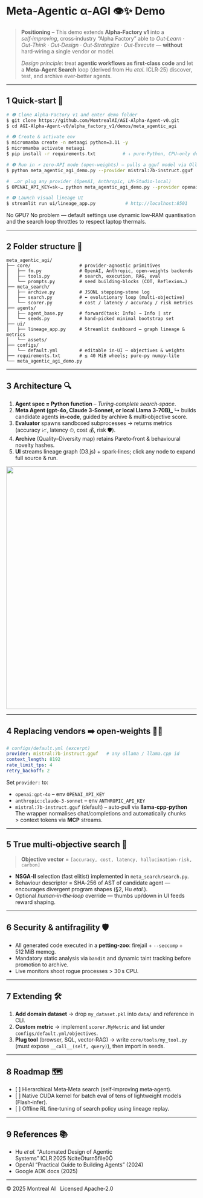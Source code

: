 # Meta‑Agentic α‑AGI 👁️✨ Demo

> **Positioning** – This demo extends **Alpha‑Factory v1** into a *self‑improving*, cross‑industry “Alpha Factory” able to *Out‑Learn · Out‑Think · Out‑Design · Out‑Strategize · Out‑Execute* — **without** hard‑wiring a single vendor or model.
>
> *Design principle*: treat **agentic workflows as first‑class code** and let a **Meta‑Agent Search** loop (derived from Hu *etal.* ICLR‑25) discover, test, and archive ever‑better agents.

---

## 1 Quick‑start 🏁

```bash
# ❶ Clone Alpha‑Factory v1 and enter demo folder
$ git clone https://github.com/MontrealAI/AGI-Alpha-Agent-v0.git
$ cd AGI-Alpha-Agent-v0/alpha_factory_v1/demos/meta_agentic_agi

# ❷ Create & activate env
$ micromamba create -n metaagi python=3.11 -y
$ micromamba activate metaagi
$ pip install -r requirements.txt          # ↓ pure‑Python, CPU‑only default

# ❸ Run in 🗲 zero‑API mode (open‑weights) – pulls a gguf model via Ollama
$ python meta_agentic_agi_demo.py --provider mistral:7b-instruct.gguf

#  …or plug any provider (OpenAI, Anthropic, LM‑Studio‑local)
$ OPENAI_API_KEY=sk‑… python meta_agentic_agi_demo.py --provider openai:gpt-4o

# ❹ Launch visual lineage UI
$ streamlit run ui/lineage_app.py           # http://localhost:8501
```

No GPU? No problem — default settings use dynamic low‑RAM quantisation and the search loop throttles to respect laptop thermals.

---

## 2 Folder structure 📁

```
meta_agentic_agi/
├── core/                  # provider‑agnostic primitives
│   ├── fm.py              # OpenAI, Anthropic, open‑weights backends
│   ├── tools.py           # search, execution, RAG, eval
│   └── prompts.py         # seed building‑blocks (COT, Reflexion…)
├── meta_search/
│   ├── archive.py         # JSONL stepping‑stone log
│   ├── search.py          # ⬅ evolutionary loop (multi‑objective)
│   └── scorer.py          # cost / latency / accuracy / risk metrics
├── agents/
│   ├── agent_base.py      # forward(task: Info) → Info | str
│   └── seeds.py           # hand‑picked minimal bootstrap set
├── ui/
│   ├── lineage_app.py     # Streamlit dashboard – graph lineage & metrics
│   └── assets/
├── configs/
│   └── default.yml        # editable in‑UI – objectives & weights
├── requirements.txt       # ≤ 40 MiB wheels; pure‑py numpy‑lite
└── meta_agentic_agi_demo.py
```

---

## 3 Architecture 🔍

1. **Agent spec = Python function** – *Turing‑complete search‑space*.
2. **Meta Agent (gpt‑4o, Claude 3‑Sonnet, or local Llama 3‑70B)\_**
   ↳ builds candidate agents **in‑code**, guided by archive & multi‑objective score.
3. **Evaluator** spawns sandboxed subprocesses → returns metrics (accuracy 📈, latency ⏱, cost 💰, risk 🛡).
4. **Archive** (Quality–Diversity map) retains Pareto‑front & behavioural novelty hashes.
5. **UI** streams lineage graph (D3.js) + spark‑lines; click any node to expand full source & run.

<p align="center"><img src="https://raw.githubusercontent.com/MontrealAI/AGI-Alpha-Agent-v0/main/docs/img/meta_search_flow.svg" width="640"></p>

---

## 4 Replacing vendors ➡️ open‑weights 🏋️‍♀️

```yaml
# configs/default.yml (excerpt)
provider: mistral:7b-instruct.gguf   # any ollama / llama.cpp id
context_length: 8192
rate_limit_tps: 4
retry_backoff: 2
```

Set `provider:` to:

* `openai:gpt-4o`  – env `OPENAI_API_KEY`
* `anthropic:claude-3-sonnet` – env `ANTHROPIC_API_KEY`
* `mistral:7b-instruct.gguf` (default) – auto‑pull via **llama‑cpp‑python**
  The wrapper normalises chat/completions and automatically chunks > context tokens via **MCP** streams.

---

## 5 True multi‑objective search 🎯

> **Objective vector** = `[accuracy, cost, latency, hallucination‑risk, carbon]`

* **NSGA‑II** selection (fast elitist) implemented in `meta_search/search.py`.
* Behaviour descriptor = SHA‑256 of AST of candidate agent — encourages divergent program shapes (§2, Hu *etal.*).
* Optional *human‑in‑the‑loop* override — thumbs up/down in UI feeds reward shaping.

---

## 6 Security & antifragility 🛡

* All generated code executed in a **petting‑zoo**: firejail + `--seccomp` + 512 MiB memcg.
* Mandatory static analysis via `bandit` and dynamic taint tracking before promotion to archive.
* Live monitors shoot rogue processes > 30 s CPU.

---

## 7 Extending 🛠

1. **Add domain dataset** → drop `my_dataset.pkl` into `data/` and reference in CLI.
2. **Custom metric** → implement `scorer.MyMetric` and list under `configs/default.yml/objectives`.
3. **Plug tool** (browser, SQL, vector‑RAG) → write `core/tools/my_tool.py` (must expose `__call__(self, query)`), then import in seeds.

---

## 8 Roadmap 🗺

* \[ ] Hierarchical Meta‑Meta search (self‑improving meta‑agent).
* \[ ] Native CUDA kernel for batch eval of tens of lightweight models (Flash‑infer).
* \[ ] Offline RL fine‑tuning of search policy using lineage replay.

---

## 9 References 📚

* Hu *et al.* “Automated Design of Agentic Systems” ICLR 2025 citeturn5file0
* OpenAI “Practical Guide to Building Agents” (2024)
* Google ADK docs (2025)

---

© 2025 Montreal AI   Licensed Apache‑2.0
